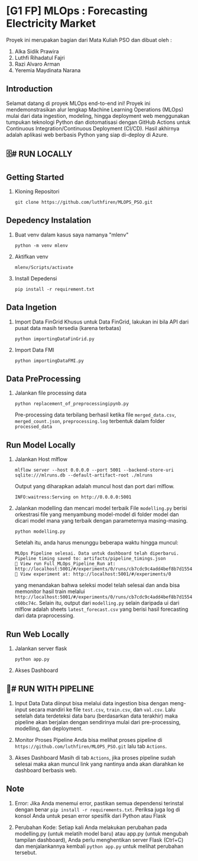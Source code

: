 <h1>[G1 FP] MLOps : Forecasting Electricity Market</h1>
Proyek ini merupakan bagian dari Mata Kuliah PSO dan dibuat oleh :

1. Alka Sidik Prawira
2. Luthfi Rihadatul Fajri
3. Razi Alvaro Arman
4. Yeremia Maydinata Narana

<h2>Introduction</h2>
Selamat datang di proyek MLOps end-to-end ini! Proyek ini mendemonstrasikan alur lengkap Machine Learning Operations (MLOps) mulai dari data ingestion, modeling, hingga deployment web menggunakan tumpukan teknologi Python dan diotomatisasi dengan GitHub Actions untuk Continuous Integration/Continuous Deployment (CI/CD). Hasil akhirnya adalah aplikasi web berbasis Python yang siap di-deploy di Azure.

<h2>🗄️# RUN LOCALLY</h2>
<h2>Getting Started</h2>

1. Kloning Repositori
   ```
   git clone https://github.com/luthfiren/MLOPS_PSO.git
   ```

<h2>Depedency Instalation</h2>

1. Buat venv dalam kasus saya namanya "mlenv"
   ```
   python -m venv mlenv
   ```
2. Aktifkan venv
   ```
   mlenv/Scripts/activate
   ```
3. Install Depedensi
   ```
   pip install -r requirement.txt
   ```
<h2>Data Ingetion</h2>

1. Import Data FinGrid
   Khusus untuk Data FinGrid, lakukan ini bila API dari pusat data masih tersedia (karena terbatas)
   ```
   python importingDataFinGrid.py
   ```
2. Import Data FMI
   ```
   python importingDataFMI.py
   ```

<h2>Data PreProcessing</h2>

1. Jalankan file processing data
   ```
   python replacement_of_preprocessingipynb.py
   ```
   Pre-processing data terbilang berhasil ketika file ```merged_data.csv```, ```merged_count.json```, ```preprocessing.log``` terbentuk dalam folder ```processed_data```

<h2>Run Model Locally</h2>

1. Jalankan Host mlflow
   ```
   mlflow server --host 0.0.0.0 --port 5001 --backend-store-uri sqlite:///mlruns.db --default-artifact-root ./mlruns
   ```
     Output yang diharapkan adalah muncul host dan port dari mlflow.
     ```
     INFO:waitress:Serving on http://0.0.0.0:5001
     ```
2. Jalankan modelling dan mencari model terbaik
   File ```modelling.py``` berisi orkestrasi file yang menyambung model-model di folder model dan dicari model mana yang terbaik dengan parameternya masing-masing.
   ```
   python modelling.py
   ```
   Setelah itu, anda harus menunggu beberapa waktu hingga muncul:
   ```
   MLOps Pipeline selesai. Data untuk dashboard telah diperbarui.
   Pipeline timing saved to: artifacts/pipeline_timings.json
   🏃 View run Full_MLOps_Pipeline_Run at: http://localhost:5001/#/experiments/0/runs/cb7cdc9c4add4bef8b7d1554c60bc74c
   🧪 View experiment at: http://localhost:5001/#/experiments/0
   ```
   yang menandakan bahwa seleksi model telah selesai dan anda bisa memonitor hasil train melalui ```http://localhost:5001/#/experiments/0/runs/cb7cdc9c4add4bef8b7d1554c60bc74c```. Selain itu, output dari             ```modelling.py``` selain daripada ui dari mlflow adalah sheets ```latest_forecast.csv``` yang berisi hasil forecasting dari data praprocessing.

<h2>Run Web Locally</h2>

1. Jalankan server flask
   ```
   python app.py
   ```
3. Akses Dashboard

<h2>🤖# RUN WITH PIPELINE</h2>

1. Input Data
   Data diinput bisa melalui data ingestion bisa dengan meng-input secara mandiri ke file ```test.csv```, ```train.csv```, dan ```val.csv```. Lalu setelah data terdeteksi data baru (berdasarkan data terakhir) maka pipeline akan berjalan dengan sendirinya mulai dari pre-processing, modelling, dan deployment.
   
3. Monitor Proses Pipeline
   Anda bisa melihat proses pipeline di ```https://github.com/luthfiren/MLOPS_PSO.git``` lalu tab ```Actions```.
   
5. Akses Dashboard
   Masih di tab ```Actions```, jika proses pipeline sudah selesai maka akan muncul link yang nantinya anda akan diarahkan ke dashboard berbasis web.

<h2>Note</h2>

1. Error: Jika Anda menemui error, pastikan semua dependensi terinstal dengan benar ```pip install -r requirements.txt```. Periksa juga log di konsol Anda untuk pesan error spesifik dari Python atau Flask

2. Perubahan Kode: Setiap kali Anda melakukan perubahan pada modelling.py (untuk melatih model baru) atau app.py (untuk     mengubah tampilan dashboard), Anda perlu menghentikan server Flask (Ctrl+C) dan menjalankannya kembali ```python app.py``` untuk melihat perubahan tersebut.


